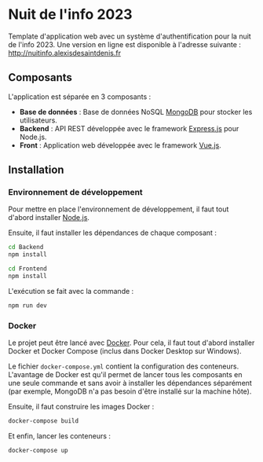 # Nuit de l'info 2023

Template d'application web avec un système d'authentification pour la nuit de l'info 2023.
Une version en ligne est disponible à l'adresse suivante : http://nuitinfo.alexisdesaintdenis.fr

## Composants

L'application est séparée en 3 composants :
* **Base de données** : Base de données NoSQL [MongoDB](https://www.mongodb.com/) pour stocker les utilisateurs.
* **Backend** : API REST développée avec le framework [Express.js](https://expressjs.com/) pour Node.js.
* **Front** : Application web développée avec le framework [Vue.js](https://vuejs.org/).

## Installation

### Environnement de développement

Pour mettre en place l'environnement de développement, il faut tout d'abord installer [Node.js](https://nodejs.org/en/).

Ensuite, il faut installer les dépendances de chaque composant :

```bash
cd Backend
npm install
```

```bash
cd Frontend
npm install
```

L'exécution se fait avec la commande :

```bash
npm run dev
```

### Docker

Le projet peut être lancé avec [Docker](https://www.docker.com/). Pour cela, il faut tout d'abord installer Docker et Docker Compose (inclus dans Docker Desktop sur Windows).

Le fichier `docker-compose.yml` contient la configuration des conteneurs. L'avantage de Docker est qu'il permet de lancer tous les composants en une seule commande et sans avoir à installer les dépendances séparément (par exemple, MongoDB n'a pas besoin d'être installé sur la machine hôte).

Ensuite, il faut construire les images Docker :

```bash
docker-compose build
```

Et enfin, lancer les conteneurs :

```bash
docker-compose up
```